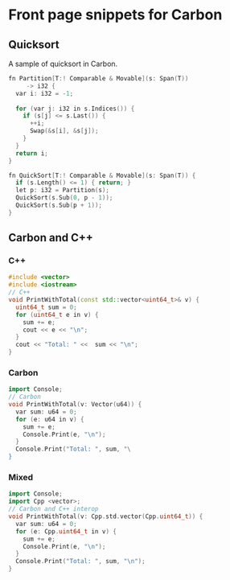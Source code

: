 # Front page snippets for Carbon

<!--
Part of the Carbon Language project, under the Apache License v2.0 with LLVM
Exceptions. See /LICENSE for license information.
SPDX-License-Identifier: Apache-2.0 WITH LLVM-exception
-->


## Quicksort

A sample of quicksort in Carbon.

```cpp
fn Partition[T:! Comparable & Movable](s: Span(T)) 
     -> i32 {
  var i: i32 = -1;
 
  for (var j: i32 in s.Indices()) {
    if (s[j] <= s.Last()) {
      ++i;
      Swap(&s[i], &s[j]);
    }
  }
  return i;
}

fn QuickSort[T:! Comparable & Movable](s: Span(T)) {
  if (s.Length() <= 1) { return; }
  let p: i32 = Partition(s);
  QuickSort(s.Sub(0, p - 1));
  QuickSort(s.Sub(p + 1));
}
```

## Carbon and C++


### C++

```cpp
#include <vector>
#include <iostream>
// C++
void PrintWithTotal(const std::vector<uint64_t>& v) {
  uint64_t sum = 0;
  for (uint64_t e in v) {
    sum += e;
    cout << e << "\n";
  }
  cout << "Total: " <<  sum << "\n";
}
```

### Carbon

```cpp
import Console;
// Carbon
void PrintWithTotal(v: Vector(u64)) {
  var sum: u64 = 0;
  for (e: u64 in v) {
    sum += e;
    Console.Print(e, "\n");
  }
  Console.Print("Total: ", sum, "\
}
```

### Mixed

```cpp
import Console;
import Cpp <vector>;
// Carbon and C++ interop
void PrintWithTotal(v: Cpp.std.vector(Cpp.uint64_t)) {
  var sum: u64 = 0;
  for (e: Cpp.uint64_t in v) {
    sum += e;
    Console.Print(e, "\n");
  }
  Console.Print("Total: ", sum, "\n");
}
```